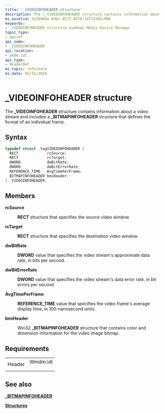 ```yaml
---
title: '_VIDEOINFOHEADER structure'
description: The \_VIDEOINFOHEADER structure contains information about a video stream and includes a \_BITMAPINFOHEADER structure that defines the format of an individual frame.
ms.assetid: 5a39d66e-8dbc-4572-8370-14f722b6c906
keywords:
- _VIDEOINFOHEADER structure windows Media Device Manager
topic_type:
- apiref
api_name:
- _VIDEOINFOHEADER
api_location:
- wmdm.idl
api_type:
- HeaderDef
ms.topic: reference
ms.date: 05/31/2018
---
```


# \_VIDEOINFOHEADER structure

The **\_VIDEOINFOHEADER** structure contains information about a video stream and includes a **\_BITMAPINFOHEADER** structure that defines the format of an individual frame.

## Syntax


```C++
typedef struct _tagVIDEOINFOHEADER {
  RECT             rcSource;
  RECT             rcTarget;
  DWORD            dwBitRate;
  DWORD            dwBitErrorRate;
  REFERENCE_TIME   AvgTimePerFrame;
  BITMAPINFOHEADER bmiHeader;
} _VIDEOINFOHEADER;
```



## Members

<dl> <dt>

**rcSource**
</dt> <dd>

**RECT** structure that specifies the source video window.

</dd> <dt>

**rcTarget**
</dt> <dd>

**RECT** structure that specifies the destination video window.

</dd> <dt>

**dwBitRate**
</dt> <dd>

**DWORD** value that specifies the video stream's approximate data rate, in bits per second.

</dd> <dt>

**dwBitErrorRate**
</dt> <dd>

**DWORD** value that specifies the video stream's data error rate, in bit errors per second.

</dd> <dt>

**AvgTimePerFrame**
</dt> <dd>

**REFERENCE\_TIME** value that specifies the video frame's average display time, in 100-nanosecond units.

</dd> <dt>

**bmiHeader**
</dt> <dd>

Win32 **\_BITMAPINFOHEADER** structure that contains color and dimension information for the video image bitmap.

</dd> </dl>

## Requirements



|                   |                                                                                     |
|-------------------|-------------------------------------------------------------------------------------|
| Header<br/> | <dl> <dt>Wmdm.idl</dt> </dl> |



## See also

<dl> <dt>

[**\_BITMAPINFOHEADER**](-bitmapinfoheader.md)
</dt> <dt>

[**Structures**](structures.md)
</dt> </dl>

 

 





